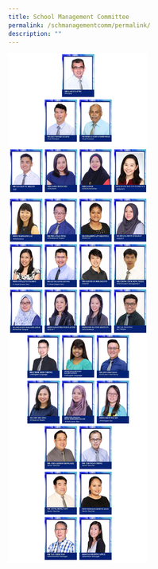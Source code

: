 ```yaml
---
title: School Management Committee
permalink: /schmanagementcomm/permalink/
description: ""
---
```

![](/images/smc_2023a.jpg)